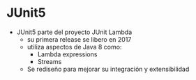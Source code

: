# JUnit5
* JUnit5 parte del proyecto JUnit Lambda
  * su primera release se libero en 2017
  * utiliza aspectos de Java 8 como:
    * Lambda expressions
    * Streams
  * Se rediseño para mejorar su integración y extensibilidad